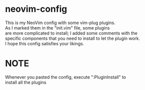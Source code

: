 # neovim-config
This is my NeoVim config with some vim-plug plugins. <br>
As I marked them in the "init.vim" file, some plugins <br>
are more complicated to install; I added some comments with the <br>
specific components that you need to install to let the plugin work. <br>
I hope this config satisfies your likings.

# NOTE
Whenever you pasted the config, execute ":PluginInstall" to <br>
install all the plugins

